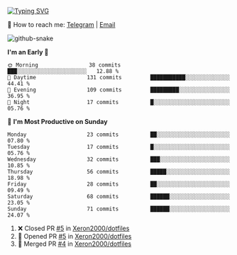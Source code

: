 [![Typing SVG](https://readme-typing-svg.demolab.com?font=Fira+Code&pause=1000&width=435&lines=%F0%9F%91%8B+Hi%2C+I'm+Xeron)](https://git.io/typing-svg)

📮️ How to reach me: [Telegram](https://t.me/Xeron23) | [Email](mailto:cw48565@gmail.com)

<picture>
  <source media="(prefers-color-scheme: dark)" srcset="https://github.com/Xeron2000/Xeron2000/blob/output/github-contribution-grid-snake-dark.svg" />
  <source media="(prefers-color-scheme: light)" srcset="https://github.com/Xeron2000/Xeron2000/blob/output/github-contribution-grid-snake.svg" />
  <img alt="github-snake" src="github-snake.svg" />
</picture>

<!--START_SECTION:waka-->
**I'm an Early 🐤** 

```text
🌞 Morning                38 commits          ███░░░░░░░░░░░░░░░░░░░░░░   12.88 % 
🌆 Daytime                131 commits         ███████████░░░░░░░░░░░░░░   44.41 % 
🌃 Evening                109 commits         █████████░░░░░░░░░░░░░░░░   36.95 % 
🌙 Night                  17 commits          █░░░░░░░░░░░░░░░░░░░░░░░░   05.76 % 
```
📅 **I'm Most Productive on Sunday** 

```text
Monday                   23 commits          ██░░░░░░░░░░░░░░░░░░░░░░░   07.80 % 
Tuesday                  17 commits          █░░░░░░░░░░░░░░░░░░░░░░░░   05.76 % 
Wednesday                32 commits          ███░░░░░░░░░░░░░░░░░░░░░░   10.85 % 
Thursday                 56 commits          █████░░░░░░░░░░░░░░░░░░░░   18.98 % 
Friday                   28 commits          ██░░░░░░░░░░░░░░░░░░░░░░░   09.49 % 
Saturday                 68 commits          ██████░░░░░░░░░░░░░░░░░░░   23.05 % 
Sunday                   71 commits          ██████░░░░░░░░░░░░░░░░░░░   24.07 % 
```



<!--END_SECTION:waka-->

<!--START_SECTION:activity-->
1. ❌ Closed PR [#5](https://github.com/Xeron2000/dotfiles/pull/5) in [Xeron2000/dotfiles](https://github.com/Xeron2000/dotfiles)
2. 💪 Opened PR [#5](https://github.com/Xeron2000/dotfiles/pull/5) in [Xeron2000/dotfiles](https://github.com/Xeron2000/dotfiles)
3. 🎉 Merged PR [#4](https://github.com/Xeron2000/dotfiles/pull/4) in [Xeron2000/dotfiles](https://github.com/Xeron2000/dotfiles)
<!--END_SECTION:activity-->

